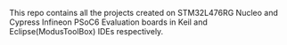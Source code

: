 This repo contains all the projects created on STM32L476RG Nucleo and Cypress Infineon PSoC6 Evaluation boards in Keil and Eclipse(ModusToolBox) IDEs respectively.

